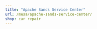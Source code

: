 ```yaml
---
title: "Apache Sands Service Center"
url: /mesa/apache-sands-service-center/
shop: car repair
---
```

